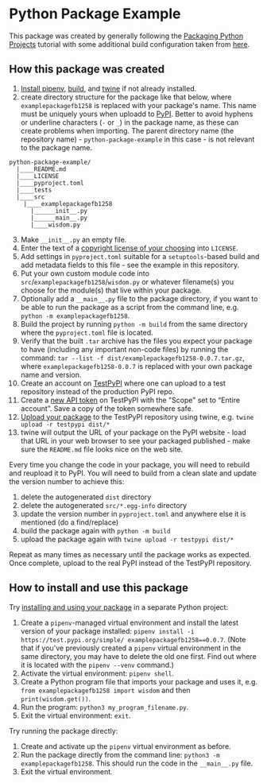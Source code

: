 # Python Package Example

This package was created by generally following the [Packaging Python Projects](https://packaging.python.org/en/latest/tutorials/packaging-projects/) tutorial with some additional build configuration taken from [here](https://godatadriven.com/blog/a-practical-guide-to-setuptools-and-pyproject-toml/).

## How this package was created

1. [Install pipenv](https://packaging.python.org/en/latest/tutorials/managing-dependencies/#managing-dependencies), [build](https://packaging.python.org/en/latest/tutorials/packaging-projects/#generating-distribution-archives), and [twine](https://packaging.python.org/en/latest/key_projects/#twine) if not already installed.
2. create directory structure for the package like that below, where `examplepackagefb1258` is replaced with your package's name. This name must be uniquely yours when uploadd to [PyPI](https://pypi.org/). Better to avoid hyphens or underline characters (`-` or `_`) in the package name, as these can create problems when importing. The parent directory name (the repository name) - `python-package-example` in this case - is not relevant to the package name.

```
python-package-example/
  |____README.md
  |____LICENSE
  |____pyproject.toml
  |____tests
  |____src
    |____examplepackagefb1258
      |______init__.py
      |______main__.py
      |____wisdom.py
```

3. Make `__init__.py` an empty file.
4. Enter the text of a [copyright license of your choosing](https://choosealicense.com/) into `LICENSE`.
5. Add settings in `pyproject.toml` suitable for a `setuptools`-based build and add metadata fields to this file - see the example in this repository.
6. Put your own custom module code into `src`/`examplepackagefb1258`/`wisdom.py` or whatever filename(s) you choose for the module(s) that live within your package.
7. Optionally add a `__main__.py` file to the package directory, if you want to be able to run the package as a script from the command line, e.g. `python -m examplepackagefb1258`.
8. Build the project by running `python -m build` from the same directory where the `pyproject.toml` file is located.
9. Verify that the built `.tar` archive has the files you expect your package to have (including any important non-code files) by running the command: `tar --list -f dist/examplepackagefb1258-0.0.7.tar.gz`, where `examplepackagefb1258-0.0.7` is replaced with your own package name and version.
10. Create an account on [TestPyPI](https://test.pypi.org/) where one can upload to a test repository instead of the production PyPI repo.
11. Create a [new API token](https://test.pypi.org/manage/account/#api-tokens) on TestPyPI with the "Scope" set to “Entire account”. Save a copy of the token somewhere safe.
12. [Upload your package](examplepackagefb1258) to the TestPyPI repository using twine, e.g. `twine upload -r testpypi dist/*`
13. twine will output the URL of your package on the PyPI website - load that URL in your web browser to see your packaged published - make sure the `README.md` file looks nice on the web site.

Every time you change the code in your package, you will need to rebuild and reupload it to PyPI. You will need to build from a clean slate and update the version number to achieve this:

1. delete the autogenerated `dist` directory
2. delete the autogenerated `src/*.egg-info` directory
3. update the version number in `pyproject.toml` and anywhere else it is mentioned (do a find/replace)
4. build the package again with `python -m build`
5. upload the package again with `twine upload -r testpypi dist/*`

Repeat as many times as necessary until the package works as expected. Once complete, upload to the real PyPI instead of the TestPyPI repository.

## How to install and use this package

Try [installing and using your package](https://packaging.python.org/en/latest/tutorials/packaging-projects/#installing-your-newly-uploaded-package) in a separate Python project:

1. Create a `pipenv`-managed virtual environment and install the latest version of your package installed: `pipenv install -i https://test.pypi.org/simple/ examplepackagefb1258==0.0.7`. (Note that if you've previously created a `pipenv` virtual environment in the same directory, you may have to delete the old one first. Find out where it is located with the `pipenv --venv` command.)
1. Activate the virtual environment: `pipenv shell`.
1. Create a Python program file that imports your package and uses it, e.g. `from examplepackagefb1258 import wisdom` and then `print(wisdom.get())`.
1. Run the program: `python3 my_program_filename.py`.
1. Exit the virtual environment: `exit`.

Try running the package directly:

1. Create and activate up the `pipenv` virtual environment as before.
2. Run the package directly from the command line: `python3 -m examplepackagefb1258`. This should run the code in the `__main__.py` file.
3. Exit the virtual environment.
